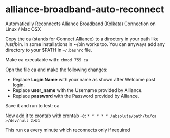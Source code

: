 # alliance-broadband-auto-reconnect
Automatically Reconnects Alliance Broadband (Kolkata) Connection on Linux / Mac OSX

Copy the ca (stands for Connect Alliance) to a directory in your path like /usr/bin. In some installations in ~/bin works too. You can anyways add any directory to your $PATH in `~/.bashrc` file.

Make ca executable with:
`chmod 755 ca`

Opn the file ca and make the following changes:
- Replace **Login Name** with your name as shown after Welcome post login.
- Replace **user_name** with the Username provided by Alliance. 
- Replace **password** with the Password provided by Alliance.

Save it and run to test:
ca

Now add it to crontab with crontab -e:
`* * * * * /absolute/path/to/ca >/dev/null 2>&1`

This run ca every minute which reconnects only if required

